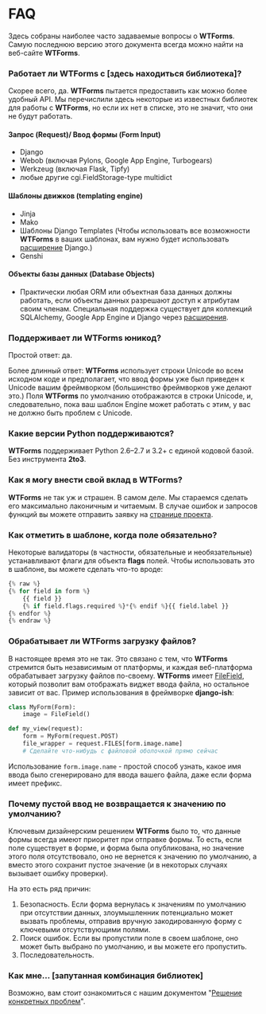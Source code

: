 # FAQ

Здесь собраны наиболее часто задаваемые вопросы о **WTForms**. Самую последнюю версию этого документа всегда можно найти на веб-сайте **WTForms**.

### Работает ли WTForms с \[здесь находиться библиотека]?

Скорее всего, да. **WTForms** пытается предоставить как можно более удобный API. Мы перечислили здесь некоторые из известных библиотек для работы с **WTForms**, но если их нет в списке, это не значит, что они не будут работать.

#### Запрос (Request)/ Ввод формы (Form Input)

* Django
* Webob (включая Pylons, Google App Engine, Turbogears)
* Werkzeug (включая Flask, Tipfy)
* любые другие cgi.FieldStorage-type multidict

#### Шаблоны движков (templating engine)

* Jinja
* Mako
* Шаблоны Django Templates (Чтобы использовать все возможности **WTForms** в ваших шаблонах, вам нужно будет использовать [расширение](https://wtforms.readthedocs.io/en/2.3.x/ext/#module-wtforms.ext.django) Django.)
* Genshi

#### Объекты базы данных (Database Objects)

* Практически любая ORM или объектная база данных должны работать, если объекты данных разрешают доступ к атрибутам своим членам. Специальная поддержка существует для коллекций SQLAlchemy, Google App Engine и Django через [расширения](https://wtforms.readthedocs.io/en/2.3.x/ext/#module-wtforms.ext).

### Поддерживает ли WTForms юникод?

Простой ответ: да.

Более длинный ответ: **WTForms** использует строки Unicode во всем исходном коде и предполагает, что ввод формы уже был приведен к Unicode вашим фреймворком (большинство фреймворков уже делают это.) Поля **WTForms** по умолчанию отображаются в строки Unicode, и, следовательно, пока ваш шаблон Engine может работать с этим, у вас не должно быть проблем с Unicode.

### Какие версии Python поддерживаются?

**WTForms** поддерживает Python 2.6–2.7 и 3.2+ с единой кодовой базой. Без инструмента **2to3**.

### Как я могу внести свой вклад в WTForms?

**WTForms** не так уж и страшен. В самом деле. Мы стараемся сделать его максимально лаконичным и читаемым. В случае ошибок и запросов функций вы можете отправить заявку на [странице проекта](https://github.com/wtforms/wtforms).

### Как отметить в шаблоне, когда поле обязательно?

Некоторые валидаторы (в частности, обязательные и необязательные) устанавливают флаги для объекта **flags** полей. Чтобы использовать это в шаблоне, вы можете сделать что-то вроде:

```python
{% raw %}
{% for field in form %}
    {{ field }}
    {% if field.flags.required %}*{% endif %}{{ field.label }}
{% endfor %}
{% endraw %}
```

### Обрабатывает ли WTForms загрузку файлов?

В настоящее время это не так. Это связано с тем, что **WTForms** стремится быть независимым от платформы, и каждая веб-платформа обрабатывает загрузку файлов по-своему. **WTForms** имеет [FileField](../api/fields-polya.md#osnovnye-polya), который позволит вам отображать виджет ввода файла, но остальное зависит от вас. Пример использования в фреймворке **django-ish**:

```python
class MyForm(Form):
    image = FileField()

def my_view(request):
    form = MyForm(request.POST)
    file_wrapper = request.FILES[form.image.name]
    # Сделайте что-нибудь с файловой оболочкой прямо сейчас
```

Использование `form.image.name` - простой способ узнать, какое имя ввода было сгенерировано для ввода вашего файла, даже если форма имеет префикс.

### Почему пустой ввод не возвращается к значению по умолчанию?

Ключевым дизайнерским решением **WTForms** было то, что данные формы всегда имеют приоритет при отправке формы. То есть, если поле существует в форме, и форма была опубликована, но значение этого поля отсутствовало, оно не вернется к значению по умолчанию, а вместо этого сохранит пустое значение (и в некоторых случаях вызывает ошибку проверки).

На это есть ряд причин:

1. Безопасность. Если форма вернулась к значениям по умолчанию при отсутствии данных, злоумышленник потенциально может вызвать проблемы, отправив вручную закодированную форму с ключевыми отсутствующими полями.
2. Поиск ошибок. Если вы пропустили поле в своем шаблоне, оно может быть выбрано по умолчанию, и вы можете его пропустить.
3. Последовательность.

### Как мне… \[запутанная комбинация библиотек]

Возможно, вам стоит ознакомиться с нашим документом "[Решение конкретных проблем](reshenie-konkretnykh-problem.md)".
